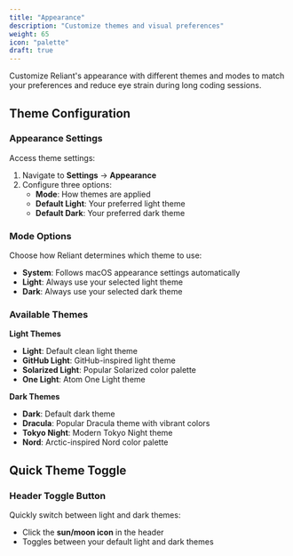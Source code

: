 ```yaml
---
title: "Appearance"
description: "Customize themes and visual preferences"
weight: 65
icon: "palette"
draft: true
---
```


Customize Reliant's appearance with different themes and modes to match your preferences and reduce eye strain during long coding sessions.

## Theme Configuration

### Appearance Settings

Access theme settings:
1. Navigate to **Settings** → **Appearance**
2. Configure three options:
   - **Mode**: How themes are applied
   - **Default Light**: Your preferred light theme
   - **Default Dark**: Your preferred dark theme

### Mode Options

Choose how Reliant determines which theme to use:

- **System**: Follows macOS appearance settings automatically
- **Light**: Always use your selected light theme
- **Dark**: Always use your selected dark theme

### Available Themes

**Light Themes**
- **Light**: Default clean light theme
- **GitHub Light**: GitHub-inspired light theme
- **Solarized Light**: Popular Solarized color palette
- **One Light**: Atom One Light theme

**Dark Themes**
- **Dark**: Default dark theme
- **Dracula**: Popular Dracula theme with vibrant colors
- **Tokyo Night**: Modern Tokyo Night theme
- **Nord**: Arctic-inspired Nord color palette

## Quick Theme Toggle

### Header Toggle Button

Quickly switch between light and dark themes:
- Click the **sun/moon icon** in the header
- Toggles between your default light and dark themes